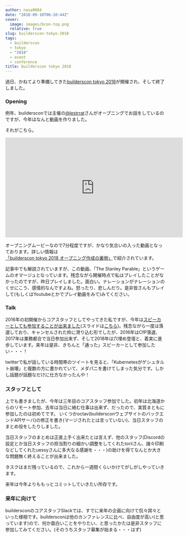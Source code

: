 ```yaml
---
author: nasa9084
date: "2018-09-10T06:10:44Z"
cover:
  image: images/bcon-top.png
  relative: true
slug: builderscon-tokyo-2018
tags:
  - builderscon
  - tokyo
  - "2018"
  - event
  - conference
title: builderscon tokyo 2018
---
```



過日、かねてより準備してきた[builderscon tokyo 2018](https://builderscon.io/tokyo/2018)が開催され、そして終了しました。

### Opening

例年、buildersconでは主催の[@lestrrat](https://twitter.com/lestrrat)さんがオープニングでお話をしているのですが、今年はなんと動画を作りました。

それがこちら。

<iframe width="560" height="315" src="https://www.youtube.com/embed/82T0XpODXyw?rel=0" frameborder="0" allow="autoplay; encrypted-media" allowfullscreen></iframe>

オープニングムービーなので7分程度ですが、かなり気合いの入った動画となっております。詳しい情報は[「builderscon tokyo 2018 オープニング作成の裏側」](https://medium.com/@lestrrat/builderscon-tokyo-2018-%E3%82%AA%E3%83%BC%E3%83%97%E3%83%8B%E3%83%B3%E3%82%B0%E4%BD%9C%E6%88%90%E3%81%AE%E8%A3%8F%E5%81%B4-b8fac8390aca)で紹介されています。

記事中でも解説されていますが、この動画、「The Stanley Parable」というゲームのオマージュとなっています。残念ながら開催時点で私はプレイしたことがなかったのですが、昨日プレイしました。面白い。ナレーションがナレーションのくせにこう、感情的なんですよね。怒ったり、悲しんだり。是非皆さんもプレイして(もしくはYoutubeとかでプレイ動画をみて)みてください。

### Talk

2016年の初開催からコアスタッフとしてやってきた私ですが、今年は[スピーカーとしても参加することが出来ました](https://builderscon.io/tokyo/2018/session/0e224762-b349-4d44-9ece-6f2d8b2f2e4b)(スライドは[こちら](https://gitpitch.com/nasa9084/slides/builderscon18))。残念ながら一度は落選しており、キャンセルされた枠に滑り込む形でしたが、2016年はCfP落選、2017年は業務都合で当日参加出来ず、そして2018年は穴埋め登壇と、着実に進歩しています。来年は是非、きちんと「通った」スピーカーとして参加したい・・・！

twitterで私が話している時間帯のツイートを見ると、「Kubernetesがゲシュタルト崩壊」と複数の方に書かれていて、メダパニを書けてしまった気分です。しかし話題が話題なだけに仕方なかったんや！

### スタッフとして

上でも書きましたが、今年は三年目のコアスタッフ参加でした。初年は北海道からのリモート参加、去年は当日に絡む仕事は出来ず、だったので、実質まともに参加したのは初めてです。
いくつかoctav(buildersconウェブサイトのバックエンドAPIサーバ)の修正を書き(マージされたとは言っていない)、当日スタッフのまとめ役をしたりしました。

当日スタッフのまとめは正直上手く出来たとは言えず、他のスタッフ(Discordの設定とか当日スタッフの担当割りの細かい調整をしてくれたtoriiさん、諸々印刷などしてくれたuessyさんに多大なる感謝を・・・)の助けを得てなんとか大きな問題無く終えることが出来ました。

タスクはまだ残っているので、これから一週間くらいかけてがしがしやっていきます。

来年は今年よりももっとコミットしていきたい所存です。

### 来年に向けて

buildersconのコアスタッフSlackでは、すでに来年の企画に向けて侃々諤々といった様相です。buildersconは他のカンファレンスに比べ、自由度が高い(と思っています)ので、何か面白いことをやりたい、と思ったかたは是非スタッフに参加してみてください。(そのうちスタッフ募集が始まる・・・はず)

